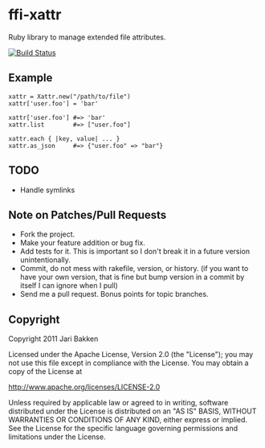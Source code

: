 ffi-xattr
=========

Ruby library to manage extended file attributes.

[![Build Status](https://secure.travis-ci.org/jarib/ffi-xattr.png)](http://travis-ci.org/jarib/ffi-xattr)


Example
-------

    xattr = Xattr.new("/path/to/file")
    xattr['user.foo'] = 'bar'
    
    xattr['user.foo'] #=> 'bar'
    xattr.list        #=> ["user.foo"]
    
    xattr.each { |key, value| ... }
    xattr.as_json     #=> {"user.foo" => "bar"}

TODO
----

* Handle symlinks


Note on Patches/Pull Requests
-----------------------------

* Fork the project.
* Make your feature addition or bug fix.
* Add tests for it. This is important so I don't break it in a
  future version unintentionally.
* Commit, do not mess with rakefile, version, or history.
  (if you want to have your own version, that is fine but bump version in a commit by itself I can ignore when I pull)
* Send me a pull request. Bonus points for topic branches.

Copyright
---------

Copyright 2011 Jari Bakken

Licensed under the Apache License, Version 2.0 (the "License");
you may not use this file except in compliance with the License.
You may obtain a copy of the License at

  http://www.apache.org/licenses/LICENSE-2.0

Unless required by applicable law or agreed to in writing, software
distributed under the License is distributed on an "AS IS" BASIS,
WITHOUT WARRANTIES OR CONDITIONS OF ANY KIND, either express or implied.
See the License for the specific language governing permissions and
limitations under the License.

